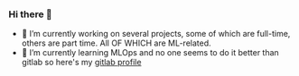 ### Hi there 👋

- 🔭 I’m currently working on several projects, some of which are full-time, others are part time. All OF WHICH are ML-related.  
- 🌱 I’m currently learning MLOps and no one seems to do it better than gitlab so here's my [gitlab profile](https://gitlab.com/medoalmasry)

